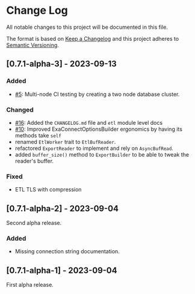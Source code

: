# Change Log
All notable changes to this project will be documented in this file.
 
The format is based on [Keep a Changelog](http://keepachangelog.com/)
and this project adheres to [Semantic Versioning](http://semver.org/).
 
## [0.7.1-alpha-3] - 2023-09-13
 
### Added
 
- [#5](https://github.com/bobozaur/sqlx-exasol/issues/5): Multi-node CI testing by creating a two node database cluster.

### Changed
  
- [#16](https://github.com/bobozaur/sqlx-exasol/pull/16): Added the `CHANGELOG.md` file and `etl` module level docs
- [#10](https://github.com/bobozaur/sqlx-exasol/issues/10): Improved ExaConnectOptionsBuilder ergonomics by having its methods take `self`
- renamed `EtlWorker` trait to `EtlBufReader`.
- refactored `ExportReader` to implement and rely on `AsyncBufRead`.
- added `buffer_size()` method to `ExportBuilder` to be able to tweak the reader's buffer.

### Fixed

- ETL TLS with compression
 
## [0.7.1-alpha-2] - 2023-09-04

Second alpha release.

### Added

- Missing connection string documentation.

## [0.7.1-alpha-1] - 2023-09-04

First alpha release.
